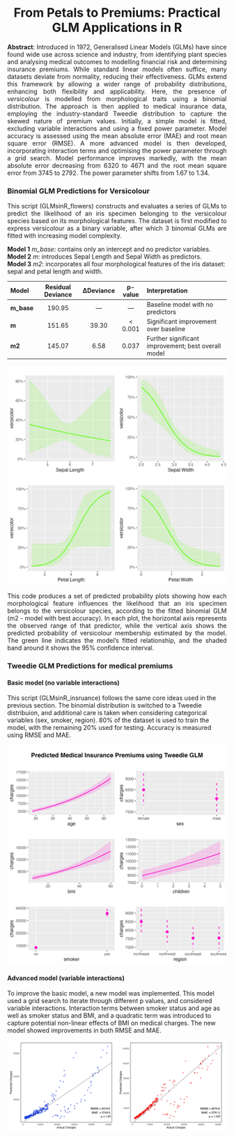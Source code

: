 <h1 align="center">From Petals to Premiums: Practical GLM Applications in R</h1>

<p align="justify">
<b>Abstract</b>: Introduced in 1972, Generalised Linear Models (GLMs) have since found wide use across science and industry, from identifying plant species and analysing medical outcomes to modelling financial risk and determining insurance premiums. While standard linear models often suffice, many datasets deviate from normality, reducing their effectiveness. GLMs extend this framework by allowing a wider range of probability distributions, enhancing both flexibility and applicability. Here, the presence of <i>versicolour</i> is modelled from morphological traits using a binomial distribution. The approach is then applied to medical insurance data, employing the industry-standard Tweedie distribution to capture the skewed nature of premium values. Initially, a simple model is fitted, excluding variable interactions and using a fixed power parameter. Model accuracy is assessed using the mean absolute error (MAE) and root mean square error (RMSE). A more advanced model is then developed, incorporating interaction terms and optimising the power parameter through a grid search. Model performance improves markedly, with the mean absolute error decreasing from 6320 to 4671 and the root mean square error from 3745 to 2792. The power parameter shifts from 1.67 to 1.34.
</p>


### Binomial GLM Predictions for Versicolour

<p align="justify">
This script (GLMsinR_flowers) constructs and evaluates a series of GLMs to predict the likelihood of an iris specimen belonging to the versicolour species based on its morphological features. The dataset is first modified to express versicolour as a binary variable, after which 3 binomial GLMs are fitted with increasing model complexity.
</p>

**Model 1** *m_base*: contains only an intercept and no predictor variables. <br />
**Model 2** *m*: introduces Sepal Length and Sepal Width as predictors. <br />
**Model 3** *m2*: incorporates all four morphological features of the iris dataset: sepal and petal length and width.

| Model | Residual Deviance | ΔDeviance | p-value | Interpretation |
|:------|:-----------------:|:---------:|:-------:|:---------------|
| **m_base** | 190.95 | — | — | Baseline model with no predictors |
| **m** | 151.65 | 39.30 | < 0.001 | Significant improvement over baseline |
| **m2** | 145.07 | 6.58 | 0.037 | Further significant improvement; best overall model |

![figA](iris_glm_plots.png)

<p align="justify">
This code produces a set of predicted probability plots showing how each morphological feature influences the likelihood that an iris specimen belongs to the versicolour species, according to the fitted binomial GLM (m2 - model with best accuracy). In each plot, the horizontal axis represents the observed range of that predictor, while the vertical axis shows the predicted probability of versicolour membership estimated by the model. The green line indicates the model’s fitted relationship, and the shaded band around it shows the 95% confidence interval.
</p>


### Tweedie GLM Predictions for medical premiums

#### Basic model (no variable interactions)

This script (GLMsinR_insruance) follows the same core ideas used in the previous section. The binomial distribution is switched to a Tweedie distribuion, and additional care is taken when considering categorical variables (sex, smoker, region). 80% of the dataset is used to train the model, with the remaining 20% used for testing. Accuracy is measured using RMSE and MAE.

![figB](insurance_glm_plots.png)

#### Advanced model (variable interactions)

To improve the basic model, a new model was implemented. This model used a grid search to iterate through different p values, and considered variable interactions. Interaction terms between smoker status and age as well as smoker status and BMI, and a quadratic term was introduced to capture potential non-linear effects of BMI on medical charges. The new model showed improvements in both RMSE and MAE.

![figC](baseline_vs_improved_clean.png)
